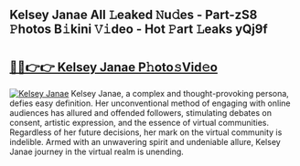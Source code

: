 ## Kelsey Janae All 𝙻eaked 𝙽u𝚍es - Part-zS8 𝙿hotos B𝚒kini 𝚅𝚒deo - Hot 𝙿art 𝙻eaks yQj9f

# <h2><a href="http://ld1ceq.urlbe.top/?page=Kelsey+Janae">🔗🔗👉👉 Kelsey Janae P𝚑oto𝚜Vid𝚎o</a></h2>

[![Kelsey Janae](https://i.imgur.com/eBuTRDB.gif)](http://ld1ceq.urlbe.top/?page=Kelsey+Janae)
Kelsey Janae, a complex and thought-provoking persona, defies easy definition. Her unconventional method of engaging with online audiences has allured and offended followers, stimulating debates on consent, artistic expression, and the essence of virtual communities. Regardless of her future decisions, her mark on the virtual community is indelible. Armed with an unwavering spirit and undeniable allure, Kelsey Janae journey in the virtual realm is unending.
